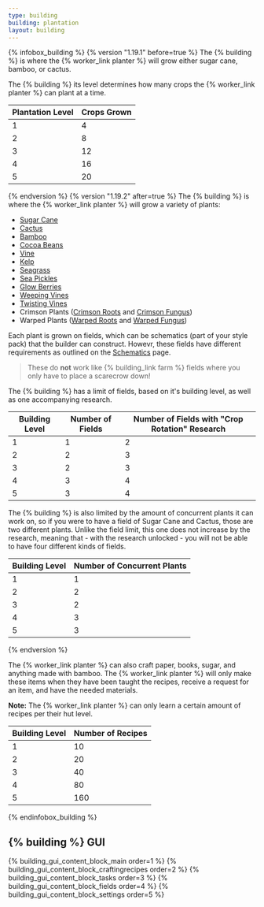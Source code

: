 ```yaml
---
type: building
building: plantation
layout: building
---
```

{% infobox_building %}
{% version "1.19.1" before=true %}
The {% building %} is where the {% worker_link planter %} will grow either sugar cane, bamboo, or cactus.

The {% building %} its level determines how many crops the {% worker_link planter %} can plant at a time.

| Plantation Level | Crops Grown |
| ---------------- | ----------- |
| 1                | 4           |
| 2                | 8           |
| 3                | 12          |
| 4                | 16          |
| 5                | 20          |
{% endversion %}
{% version "1.19.2" after=true %}
The {% building %} is where the {% worker_link planter %} will grow a variety of plants:

- [Sugar Cane](https://minecraft.wiki/w/Sugar_Cane)
- [Cactus](https://minecraft.wiki/w/Cactus)
- [Bamboo](https://minecraft.wiki/w/Bamboo)
- [Cocoa Beans](https://minecraft.wiki/w/Cocoa_Beans)
- [Vine](https://minecraft.wiki/w/Vine)
- [Kelp](https://minecraft.wiki/w/Kelp)
- [Seagrass](https://minecraft.wiki/w/Seagrass)
- [Sea Pickles](https://minecraft.wiki/w/Sea_Pickle)
- [Glow Berries](https://minecraft.wiki/w/Glow_Berries)
- [Weeping Vines](https://minecraft.wiki/w/Weeping_Vines)
- [Twisting Vines](https://minecraft.wiki/w/Twisting_Vines)
- Crimson Plants ([Crimson Roots](https://minecraft.wiki/w/Roots) and [Crimson Fungus](https://minecraft.wiki/w/Fungus))
- Warped Plants ([Warped Roots](https://minecraft.wiki/w/Roots) and [Warped Fungus](https://minecraft.wiki/w/Fungus))

Each plant is grown on fields, which can be schematics (part of your style pack) that the builder can construct.
Howevr, these fields have different requirements as outlined on the [Schematics](/source/tutorials/schematics#plantation-fields) page.

> These do **not** work like {% building_link farm %} fields where you only have to place a scarecrow down!

The {% building %} has a limit of fields, based on it's building level, as well as one accompanying research.

| Building Level | Number of Fields | Number of Fields with "Crop Rotation" Research |
| -------------- | ---------------- | ---------------------------------------------- |
| 1              | 1                | 2                                              |
| 2              | 2                | 3                                              |
| 3              | 2                | 3                                              |
| 4              | 3                | 4                                              |
| 5              | 3                | 4                                              |

The {% building %} is also limited by the amount of concurrent plants it can work on, so if you were to have a field of Sugar Cane and Cactus, those are two different plants.
Unlike the field limit, this one does not increase by the research, meaning that - with the research unlocked - you will not be able to have four different kinds of fields.

| Building Level | Number of Concurrent Plants |
| -------------- | --------------------------- |
| 1              | 1                           |
| 2              | 2                           |
| 3              | 2                           |
| 4              | 3                           |
| 5              | 3                           |

{% endversion %}

The {% worker_link planter %} can also craft paper, books, sugar, and anything made with bamboo. The {% worker_link planter %} will only make these items when they have been taught the recipes, receive a request for an item, and have the needed materials.

**Note:** The {% worker_link planter %} can only learn a certain amount of recipes per their hut level. 

| Building Level | Number of Recipes |
| -------------- | ----------------- |
| 1              | 10                |
| 2              | 20                |
| 3              | 40                |
| 4              | 80                |
| 5              | 160               |
{% endinfobox_building %}

## {% building %} GUI

{% building_gui_content_block_main order=1 %}
{% building_gui_content_block_craftingrecipes order=2 %}
{% building_gui_content_block_tasks order=3 %}
{% building_gui_content_block_fields order=4 %}
{% building_gui_content_block_settings order=5 %}
